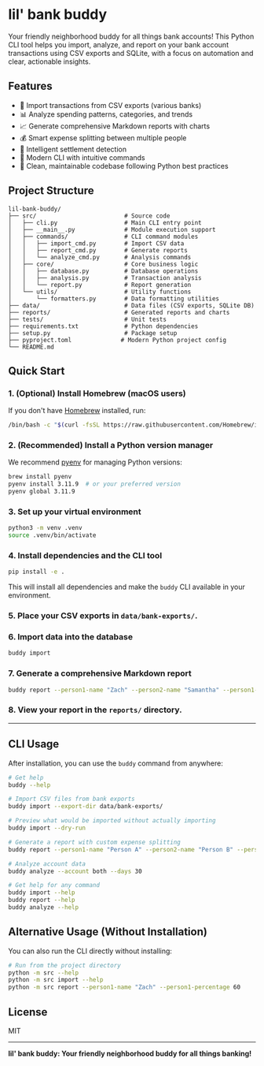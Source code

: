 # lil' bank buddy

Your friendly neighborhood buddy for all things bank accounts! This Python CLI tool helps you import, analyze, and report on your bank account transactions using CSV exports and SQLite, with a focus on automation and clear, actionable insights.

## Features
- 🏦 Import transactions from CSV exports (various banks)
- 📊 Analyze spending patterns, categories, and trends  
- 📈 Generate comprehensive Markdown reports with charts
- 💰 Smart expense splitting between multiple people
- 🧠 Intelligent settlement detection
- 🚀 Modern CLI with intuitive commands
- 📁 Clean, maintainable codebase following Python best practices

## Project Structure
```
lil-bank-buddy/
├── src/                         # Source code
│   ├── cli.py                   # Main CLI entry point
│   ├── __main__.py              # Module execution support
│   ├── commands/                # CLI command modules
│   │   ├── import_cmd.py        # Import CSV data
│   │   ├── report_cmd.py        # Generate reports
│   │   └── analyze_cmd.py       # Analysis commands
│   ├── core/                    # Core business logic
│   │   ├── database.py          # Database operations
│   │   ├── analysis.py          # Transaction analysis
│   │   └── report.py            # Report generation
│   └── utils/                   # Utility functions
│       └── formatters.py        # Data formatting utilities
├── data/                        # Data files (CSV exports, SQLite DB)
├── reports/                     # Generated reports and charts
├── tests/                       # Unit tests
├── requirements.txt             # Python dependencies
├── setup.py                     # Package setup
├── pyproject.toml              # Modern Python project config
└── README.md
```

## Quick Start

### 1. (Optional) Install Homebrew (macOS users)
If you don't have [Homebrew](https://brew.sh/) installed, run:
```zsh
/bin/bash -c "$(curl -fsSL https://raw.githubusercontent.com/Homebrew/install/HEAD/install.sh)"
```

### 2. (Recommended) Install a Python version manager
We recommend [pyenv](https://github.com/pyenv/pyenv) for managing Python versions:
```zsh
brew install pyenv
pyenv install 3.11.9  # or your preferred version
pyenv global 3.11.9
```

### 3. Set up your virtual environment
```zsh
python3 -m venv .venv
source .venv/bin/activate
```

### 4. Install dependencies and the CLI tool
```zsh
pip install -e .
```
This will install all dependencies and make the `buddy` CLI available in your environment.

### 5. Place your CSV exports in `data/bank-exports/`.

### 6. Import data into the database
```zsh
buddy import
```

### 7. Generate a comprehensive Markdown report
```zsh
buddy report --person1-name "Zach" --person2-name "Samantha" --person1-percentage 60
```

### 8. View your report in the `reports/` directory.

---

## CLI Usage

After installation, you can use the `buddy` command from anywhere:

```zsh
# Get help
buddy --help

# Import CSV files from bank exports
buddy import --export-dir data/bank-exports/

# Preview what would be imported without actually importing
buddy import --dry-run

# Generate a report with custom expense splitting
buddy report --person1-name "Person A" --person2-name "Person B" --person1-percentage 60

# Analyze account data
buddy analyze --account both --days 30

# Get help for any command
buddy import --help
buddy report --help
buddy analyze --help
```

## Alternative Usage (Without Installation)

You can also run the CLI directly without installing:

```zsh
# Run from the project directory
python -m src --help
python -m src import --help
python -m src report --person1-name "Zach" --person1-percentage 60
```

## License
MIT

---
**lil' bank buddy: Your friendly neighborhood buddy for all things banking!**
